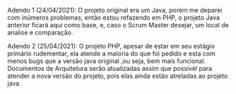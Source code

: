 Adendo 1 (24/04/2021): O projeto original era um Java, porém me deparei com inúmeros problemas, então estou refazendo em PHP, o projeto Java anterior ficará aqui como base, e, caso o Scrum Master desejar, um local de analise e comparação. 


Adendo 2 (25/04/2021): O projeto PHP, apesar de estar em seu estágio primário rudementar, ela atende a maioria do que foi pedido e esta com menos bugs que a versão java original ,ou seja, bem mais funcional. Documentos de Arquitetura serão atualizadas assim que possivél para atender a nova versão do projeto, pois elas ainda estão atreladas ao projeto java. 
